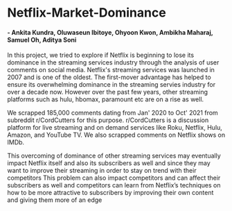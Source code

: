 # Netflix-Market-Dominance
#### - Ankita Kundra, Oluwaseun Ibitoye, Ohyoon Kwon, Ambikha Maharaj, Samuel Oh, Aditya Soni

In this project, we tried to explore if Netflix is beginning to lose its dominance in the streaming services industry through the analysis of user comments on social media. Netflix's streaming services was launched in 2007 and is one of the oldest. The first-mover advantage has helped to ensure its overwhelming dominance in the streaming servies industry for over a decade now. However over the past few years, other streaming platforms such as hulu, hbomax, paramount etc are on a rise as well.

We scrapped 185,000 comments dating from Jan' 2020 to Oct' 2021 from subreddit r/CordCutters for this purpose. r/CordCutters is a discussion platform for live streaming and on demand services like Roku, Netflix, Hulu, Amazon, and YouTube TV. We also scrapped comments on Netflix shows on IMDb.



This overcoming of dominance of other streaming services may eventually impact Netflix itself and also its subscribers as well and since they may want to improve their streaming in order to stay on trend with their competitors
This problem can also impact competitors and can affect their subscribers as well and competitors can learn from Netflix’s techniques on how to be more attractive to subscribers by improving their own content and giving them more of an edge
